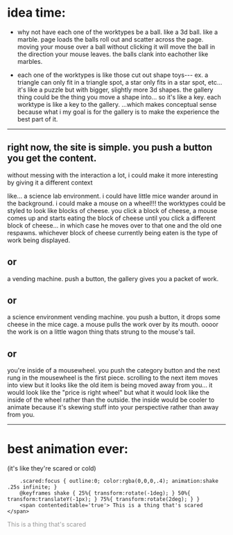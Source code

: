 

idea time:
=======

*   why not have each one of the worktypes be a ball. like a 3d ball. like a marble. page loads the balls roll out and scatter across the page.
moving your mouse over a ball without clicking it will move the ball in the direction your mouse leaves. the balls clank into eachother like marbles.


*   each one of the worktypes is like those cut out shape toys---
ex. a triangle can only fit in a triangle spot, a star only fits in a star spot, etc... it's like a puzzle but with bigger, slightly more 3d shapes.
the gallery thing could be the thing you move a shape into... so it's like a key. each worktype is like a key to the gallery.
...which makes conceptual sense because what i my goal is for the gallery is to make the experience the best part of it.

***
right now, the site is simple. you push a button you get the content.
----------------------------------------------------------------------------
 without messing with the interaction a lot, i could make it more interesting by giving it a different context

 like... a science lab environment.
  i could have little mice wander around in the background. i could make a mouse on a wheel!!!
  the worktypes could be styled to look like blocks of cheese. you click a block of cheese, a mouse comes up and starts eating the block of cheese
  until you click a different block of cheese... in which case he moves over to that one and the old one respawns. whichever block of cheese currently
   being eaten is the type of work being displayed.

or
---

 a vending machine.  push a button, the gallery gives you a packet of work.

 or
 ---

 a science environment vending machine. you push a button, it drops some cheese in the mice cage. a mouse pulls the work over by its mouth.
 oooor the work is on a little wagon thing thats strung to the mouse's tail.

 or
 ---

 you're inside of a mousewheel.
 you push the category button and the next rung in the mousewheel is the first piece.
 scrolling to the next item moves into view but it looks like the old item is being moved away from you...
 it would look like the "price is right wheel" but what it would look like the inside of the wheel rather than the outside.
 the inside would be cooler to animate because it's skewing stuff into your perspective rather than away from you.

***


best animation ever:
===============

(it's like they're scared or cold)

		.scared:focus { outline:0; color:rgba(0,0,0,.4); animation:shake .25s infinite; }
		@keyframes shake { 25%{ transform:rotate(-1deg); } 50%{ transform:translateY(-1px); } 75%{ transform:rotate(2deg); } }
		<span contenteditable='true'> This is a thing that's scared </span>

<style>
.example{
		outline:0; color:rgba(0,0,0,.4); animation:shake .25s infinite;
}
		@keyframes shake { 25%{ transform:rotate(-1deg); } 50%{ transform:translateY(-1px); } 75%{ transform:rotate(2deg); } }
</style>
<span class="example" contenteditable='true'> This is a thing that's scared </span>